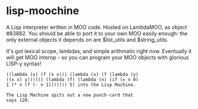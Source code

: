 lisp-moochine
=============

A Lisp interpreter written in MOO code. Hosted on LambdaMOO, as object #83882.
You should be able to port it to your own MOO easily enough: the only external
objects it depends on are $list_utils and $string_utils.

It's got lexical scope, lambdas, and simple arithmatic right now. Eventually it
will get MOO interop - so you can program your MOO objects with glorious LISP-y
syntax!

```You feed a punch-card that says (((lambda (f)
((lambda (x) (f (x x))) (lambda (x) (f (lambda (y)
((x x) y)))))) (lambda (f) (lambda (n) (if (= n 0)
1 (* n (f (- n 1))))))) 5) into the Lisp Machine.

The Lisp Machine spits out a new punch-card that
says 120.
```
